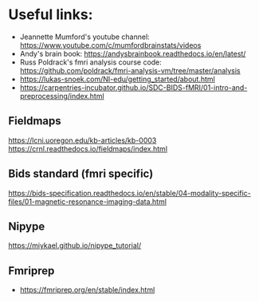 # Useful links:

- Jeannette Mumford's youtube channel: https://www.youtube.com/c/mumfordbrainstats/videos
- Andy's brain book: https://andysbrainbook.readthedocs.io/en/latest/
- Russ Poldrack's fmri analysis course code: https://github.com/poldrack/fmri-analysis-vm/tree/master/analysis
- https://lukas-snoek.com/NI-edu/getting_started/about.html
- https://carpentries-incubator.github.io/SDC-BIDS-fMRI/01-intro-and-preprocessing/index.html

## Fieldmaps
https://lcni.uoregon.edu/kb-articles/kb-0003
https://crnl.readthedocs.io/fieldmaps/index.html

## Bids standard (fmri specific)
https://bids-specification.readthedocs.io/en/stable/04-modality-specific-files/01-magnetic-resonance-imaging-data.html

## Nipype
https://miykael.github.io/nipype_tutorial/

## Fmriprep
- https://fmriprep.org/en/stable/index.html
